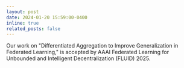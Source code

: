```yaml
---
layout: post
date: 2024-01-20 15:59:00-0400
inline: true
related_posts: false
---
```


Our work on "Differentiated Aggregation to Improve Generalization in Federated Learning," is accepted by AAAI Federated Learning for Unbounded and Intelligent Decentralization (FLUID) 2025.
